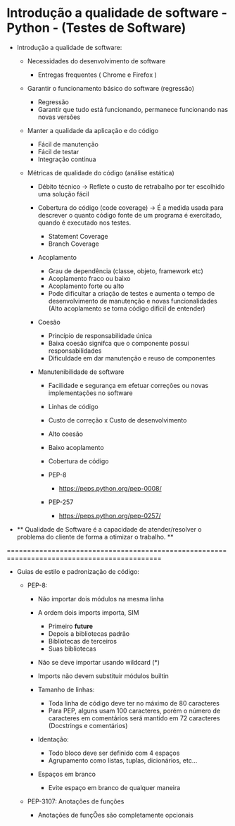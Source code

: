 # Introdução a qualidade de software - Python - (Testes de Software)

- Introdução a qualidade de software:

    - Necessidades do desenvolvimento de software
        - Entregas frequentes ( Chrome e Firefox )

    - Garantir o funcionamento básico do software (regressão)
        - Regressão
        - Garantir que tudo está funcionando, permanece funcionando nas novas versões

    - Manter a qualidade da aplicação e do código
        - Fácil de manutenção
        - Fácil de testar
        - Integração contínua

    - Métricas de qualidade do código (análise estática)
        - Débito técnico
            -> Reflete o custo de retrabalho por ter escolhido uma solução fácil
        - Cobertura do código (code coverage) 
            -> É a medida usada para descrever o quanto código fonte de um programa é exercitado, quando é executado nos testes.
            - Statement Coverage 
            - Branch Coverage 
     
        - Acoplamento
            - Grau de dependência (classe, objeto, framework etc)
            - Acoplamento fraco ou baixo
            - Acoplamento forte ou alto
            * Pode dificultar a criação de testes e aumenta o tempo de desenvolvimento de manutenção e novas funcionalidades (Alto acoplamento se torna código dificil de entender)
        
        - Coesão 
            - Princípio de responsabilidade única
            - Baixa coesão signifca que o componente possui responsabilidades
            - Dificuldade em dar manutenção e reuso de componentes


        - Manutenibilidade de software
            - Facilidade e segurança em efetuar correções ou novas implementações no software
            - Linhas de código
            - Custo de correção x Custo de desenvolvimento
            - Alto coesão
            - Baixo acoplamento
            - Cobertura de código
            
            - PEP-8 
                - https://peps.python.org/pep-0008/
            
            - PEP-257 
                - https://peps.python.org/pep-0257/


 - ** Qualidade de Software é a capacidade de atender/resolver o problema do cliente de forma a otimizar o trabalho. **

============================================================================================
- Guias de estilo e padronização de código:

    - PEP-8: 
        - Não importar dois módulos na mesma linha

        - A ordem dois imports importa, SIM
            - Primeiro __future__
            - Depois a bibliotecas padrão
            - Bibliotecas de terceiros
            - Suas bibliotecas

        - Não se deve importar usando wildcard (*)
        - Imports não devem substituir módulos builtin

        - Tamanho de linhas:
            - Toda linha de código deve ter no máximo de 80 caracteres
            - Para PEP, alguns usam 100 caracteres, porém o número de caracteres em comentários será mantido em 72 caracteres (Docstrings e comentários)
        
        - Identação:
            - Todo bloco deve ser definido com 4 espaços
            - Agrupamento como listas, tuplas, dicionários, etc...

        - Espaços em branco
            - Evite espaço em branco de qualquer maneira

    - PEP-3107: Anotações de funções
        - Anotações de funçÕes são completamente opcionais

